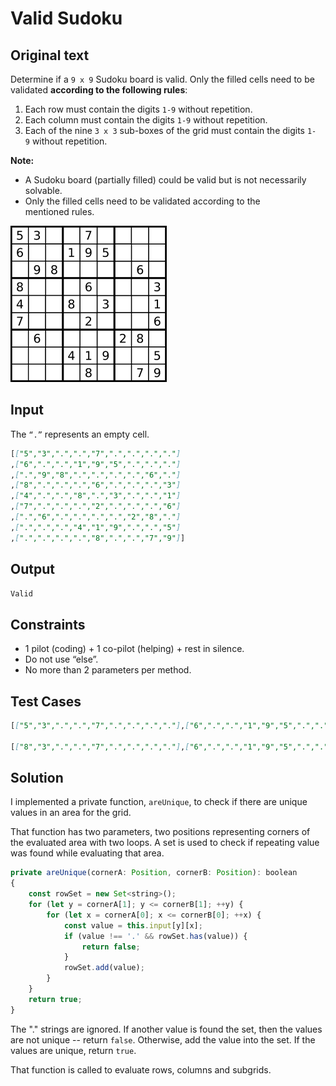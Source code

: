 # Valid Sudoku

## Original text

Determine if a `9 x 9` Sudoku board is valid. Only the filled cells need to be validated **according to the following rules**:

1. Each row must contain the digits `1-9` without repetition.
2. Each column must contain the digits `1-9` without repetition.
3. Each of the nine `3 x 3` sub-boxes of the grid must contain the digits `1-9` without repetition.

**Note:**

- A Sudoku board (partially filled) could be valid but is not necessarily solvable.
- Only the filled cells need to be validated according to the mentioned rules.

![valid_sudoku.png](./valid_sudoku.png)

## Input

The `“.”` represents an empty cell.

```markdown
[["5","3",".",".","7",".",".",".","."]
,["6",".",".","1","9","5",".",".","."]
,[".","9","8",".",".",".",".","6","."]
,["8",".",".",".","6",".",".",".","3"]
,["4",".",".","8",".","3",".",".","1"]
,["7",".",".",".","2",".",".",".","6"]
,[".","6",".",".",".",".","2","8","."]
,[".",".",".","4","1","9",".",".","5"]
,[".",".",".",".","8",".",".","7","9"]]
```

## Output

```markdown
Valid
```

## Constraints

- 1 pilot (coding) + 1 co-pilot (helping) + rest in silence.
- Do not use “else”.
- No more than 2 parameters per method.

## Test Cases

```markdown
[["5","3",".",".","7",".",".",".","."],["6",".",".","1","9","5",".",".","."],[".","9","8",".",".",".",".","6","."],["8",".",".",".","6",".",".",".","3"],["4",".",".","8",".","3",".",".","1"],["7",".",".",".","2",".",".",".","6"],[".","6",".",".",".",".","2","8","."],[".",".",".","4","1","9",".",".","5"],[".",".",".",".","8",".",".","7","9"]]

[["8","3",".",".","7",".",".",".","."],["6",".",".","1","9","5",".",".","."],[".","9","8",".",".",".",".","6","."],["8",".",".",".","6",".",".",".","3"],["4",".",".","8",".","3",".",".","1"],["7",".",".",".","2",".",".",".","6"],[".","6",".",".",".",".","2","8","."],[".",".",".","4","1","9",".",".","5"],[".",".",".",".","8",".",".","7","9"]]
```

## Solution

I implemented a private function, `areUnique`, to check if there are unique values in an area for the grid.

That function has two parameters, two positions representing corners of the evaluated area with two loops.
A set is used to check if repeating value was found while evaluating that area.

```js
private areUnique(cornerA: Position, cornerB: Position): boolean
{
    const rowSet = new Set<string>();
    for (let y = cornerA[1]; y <= cornerB[1]; ++y) {
        for (let x = cornerA[0]; x <= cornerB[0]; ++x) {
            const value = this.input[y][x];
            if (value !== '.' && rowSet.has(value)) {
                return false;
            }
            rowSet.add(value);
        }
    }
    return true;
}
```

The "." strings are ignored.
If another value is found the set, then the values are not unique -- return `false`.
Otherwise, add the value into the set.
If the values are unique, return `true`.

That function is called to evaluate rows, columns and subgrids.

